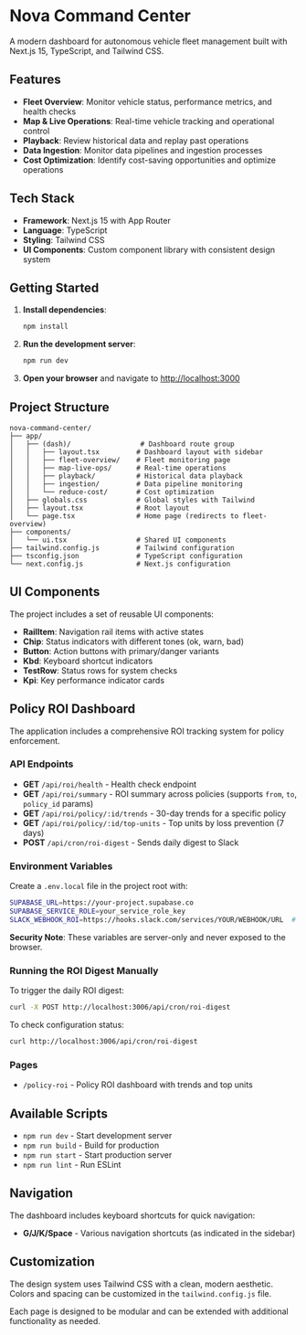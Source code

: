 # Nova Command Center

A modern dashboard for autonomous vehicle fleet management built with Next.js 15, TypeScript, and Tailwind CSS.

## Features

- **Fleet Overview**: Monitor vehicle status, performance metrics, and health checks
- **Map & Live Operations**: Real-time vehicle tracking and operational control
- **Playback**: Review historical data and replay past operations
- **Data Ingestion**: Monitor data pipelines and ingestion processes
- **Cost Optimization**: Identify cost-saving opportunities and optimize operations

## Tech Stack

- **Framework**: Next.js 15 with App Router
- **Language**: TypeScript
- **Styling**: Tailwind CSS
- **UI Components**: Custom component library with consistent design system

## Getting Started

1. **Install dependencies**:
   ```bash
   npm install
   ```

2. **Run the development server**:
   ```bash
   npm run dev
   ```

3. **Open your browser** and navigate to [http://localhost:3000](http://localhost:3000)

## Project Structure

```
nova-command-center/
├── app/
│   ├── (dash)/                 # Dashboard route group
│   │   ├── layout.tsx         # Dashboard layout with sidebar
│   │   ├── fleet-overview/    # Fleet monitoring page
│   │   ├── map-live-ops/      # Real-time operations
│   │   ├── playback/          # Historical data playback
│   │   ├── ingestion/         # Data pipeline monitoring
│   │   └── reduce-cost/       # Cost optimization
│   ├── globals.css            # Global styles with Tailwind
│   ├── layout.tsx             # Root layout
│   └── page.tsx               # Home page (redirects to fleet-overview)
├── components/
│   └── ui.tsx                 # Shared UI components
├── tailwind.config.js         # Tailwind configuration
├── tsconfig.json              # TypeScript configuration
└── next.config.js             # Next.js configuration
```

## UI Components

The project includes a set of reusable UI components:

- **RailItem**: Navigation rail items with active states
- **Chip**: Status indicators with different tones (ok, warn, bad)
- **Button**: Action buttons with primary/danger variants
- **Kbd**: Keyboard shortcut indicators
- **TestRow**: Status rows for system checks
- **Kpi**: Key performance indicator cards

## Policy ROI Dashboard

The application includes a comprehensive ROI tracking system for policy enforcement.

### API Endpoints

- **GET** `/api/roi/health` - Health check endpoint
- **GET** `/api/roi/summary` - ROI summary across policies (supports `from`, `to`, `policy_id` params)
- **GET** `/api/roi/policy/:id/trends` - 30-day trends for a specific policy
- **GET** `/api/roi/policy/:id/top-units` - Top units by loss prevention (7 days)
- **POST** `/api/cron/roi-digest` - Sends daily digest to Slack

### Environment Variables

Create a `.env.local` file in the project root with:

```bash
SUPABASE_URL=https://your-project.supabase.co
SUPABASE_SERVICE_ROLE=your_service_role_key
SLACK_WEBHOOK_ROI=https://hooks.slack.com/services/YOUR/WEBHOOK/URL  # Optional
```

**Security Note**: These variables are server-only and never exposed to the browser.

### Running the ROI Digest Manually

To trigger the daily ROI digest:

```bash
curl -X POST http://localhost:3006/api/cron/roi-digest
```

To check configuration status:

```bash
curl http://localhost:3006/api/cron/roi-digest
```

### Pages

- `/policy-roi` - Policy ROI dashboard with trends and top units

## Available Scripts

- `npm run dev` - Start development server
- `npm run build` - Build for production
- `npm run start` - Start production server
- `npm run lint` - Run ESLint

## Navigation

The dashboard includes keyboard shortcuts for quick navigation:
- **G/J/K/Space** - Various navigation shortcuts (as indicated in the sidebar)

## Customization

The design system uses Tailwind CSS with a clean, modern aesthetic. Colors and spacing can be customized in the `tailwind.config.js` file.

Each page is designed to be modular and can be extended with additional functionality as needed.

